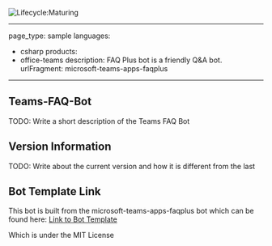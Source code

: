 ![Lifecycle:Maturing](https://img.shields.io/badge/Lifecycle-Maturing-007EC6)

---
page_type: sample
languages:
- csharp
products:
- office-teams
description: FAQ Plus bot is a friendly Q&A bot.
urlFragment: microsoft-teams-apps-faqplus
---

## Teams-FAQ-Bot
TODO: Write a short description of the Teams FAQ Bot

## Version Information
TODO: Write about the current version and how it is different from the last

## Bot Template Link
This bot is built from the microsoft-teams-apps-faqplus bot which can be found here:
[Link to Bot Template](https://github.com/OfficeDev/microsoft-teams-apps-faqplus)

Which is under the MIT License
